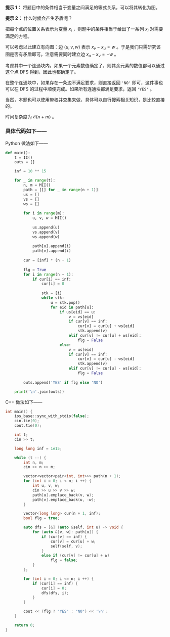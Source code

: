 **提示 1：** 将题目中的条件相当于变量之间满足的等式关系，可以将其转化为图。

**提示 2：** 什么时候会产生矛盾呢？

把每个点的位置关系表示为变量 $x_i$ ，则题中的条件相当于给出了一系列 $x_i$ 对需要满足的方程。

可以考虑以此建立有向图：边 $(u,v,w)$ 表示 $x_v-x_u=w$ 。于是我们只需研究该图是否有矛盾即可。注意需要同时建立边 $x_u-x_v=-w$ 。

考虑其中一个连通块内，如果一个元素数值确定了，则其余元素的数值都可以通过这个点 DFS 得到，因此也都确定了。

在整个连通块中，如果存在一条边不满足要求，则直接返回 `'NO'` 即可，这件事也可以在 DFS 的过程中顺便完成。如果所有连通块都满足要求，返回 `'YES'` 。

当然，本题也可以使用带权并查集来做，具体可以自行搜索相关知识，是比较直接的。

时间复杂度为 $\mathcal{O}(n+m)$ 。

### 具体代码如下——

Python 做法如下——

```Python []
def main():
    t = II()
    outs = []

    inf = 10 ** 15

    for _ in range(t):
        n, m = MII()
        path = [[] for _ in range(n + 1)]
        us = []
        vs = []
        ws = []
        
        for i in range(m):
            u, v, w = MII()
            
            us.append(u)
            vs.append(v)
            ws.append(w)
            
            path[u].append(i)
            path[v].append(i)
        
        cur = [inf] * (n + 1)
        
        flg = True
        for i in range(n + 1):
            if cur[i] == inf:
                cur[i] = 0
                
                stk = [i]
                while stk:
                    u = stk.pop()
                    for eid in path[u]:
                        if us[eid] == u:
                            v = vs[eid]
                            if cur[v] == inf:
                                cur[v] = cur[u] + ws[eid]
                                stk.append(v)
                            elif cur[v] != cur[u] + ws[eid]:
                                flg = False
                        else:
                            v = us[eid]
                            if cur[v] == inf:
                                cur[v] = cur[u] - ws[eid]
                                stk.append(v)
                            elif cur[v] != cur[u] - ws[eid]:
                                flg = False
        
        outs.append('YES' if flg else 'NO')

    print('\n'.join(outs))
```

C++ 做法如下——

```cpp []
int main() {
    ios_base::sync_with_stdio(false);
    cin.tie(0);
    cout.tie(0);

    int t;
    cin >> t;

    long long inf = 1e15;

    while (t --) {
        int n, m;
        cin >> n >> m;

        vector<vector<pair<int, int>>> path(n + 1);
        for (int i = 0; i < m; i ++) {
            int u, v, w;
            cin >> u >> v >> w;
            path[u].emplace_back(v, w);
            path[v].emplace_back(u, -w);
        }

        vector<long long> cur(n + 1, inf);
        bool flg = true;

        auto dfs = [&] (auto &self, int u) -> void {
            for (auto &[v, w]: path[u]) {
                if (cur[v] == inf) {
                    cur[v] = cur[u] + w;
                    self(self, v);
                }
                else if (cur[v] != cur[u] + w)
                    flg = false;
            }
        };

        for (int i = 0; i <= n; i ++) {
            if (cur[i] == inf) {
                cur[i] = 0;
                dfs(dfs, i);
            }
        }

        cout << (flg ? "YES" : "NO") << '\n';
    }

    return 0;
}
```

